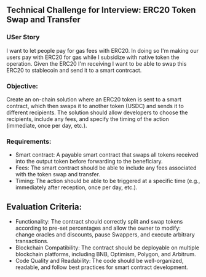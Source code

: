 ## Technical Challenge for Interview: ERC20 Token Swap and Transfer
### USer Story
I want to let people pay for gas fees with ERC20. In doing so I'm making our users pay with ERC20 for gas while I subsidize with native token the operation. Given the ERC20 I'm receiving I want to be able to swap this ERC20 to stablecoin and send it to a smart contrcact.

### Objective:
Create an on-chain solution where an ERC20 token is sent to a smart contract, which then swaps it to another token (USDC) and sends it to different recipients. The solution should allow developers to choose the recipients, include any fees, and specify the timing of the action (immediate, once per day, etc.).
### Requirements:
- Smart contract:
A payable smart contract that swaps all tokens received into the output token before forwarding to the beneficiary. 
- Fees:
The smart contract should be able to include any fees associated with the token swap and transfer.
- Timing:
The action should be able to be triggered at a specific time (e.g., immediately after reception, once per day, etc.).

## Evaluation Criteria:
- Functionality: The contract should correctly split and swap tokens according to pre-set percentages and allow the owner to modify: change oracles and discounts, pause Swappers, and execute arbitrary transactions.
- Blockchain Compatibility: The contract should be deployable on multiple blockchain platforms, including BNB, Optimism, Polygon, and Arbitrum.
- Code Quality and Readability: The code should be well-organized, readable, and follow best practices for smart contract development.
